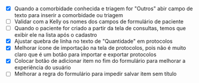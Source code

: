 - [x] Quando a comorbidade conhecida e triagem for "Outros" abir campo de texto para inserir a comorbidade ou triagem
- [ ] Validar com a Kelly os nomes dos campos de formulário de paciente
- [ ] Quando o paciente for criado a partir da tela de consultas, temos que exibir ele na lista após o cadastro
- [x] Ajustar quebra de linha no texto de "Quantidade" em protocolos
- [x] Melhorar ícone de importação na tela de protocolos, pois não é muito claro que é um botão para importar e exportar protocolos
- [x] Colocar botão de adicionar item no fim do formulário para melhorar a experiência do usuário
- [ ] Melhorar a regra do formulário para impedir salvar item sem título
